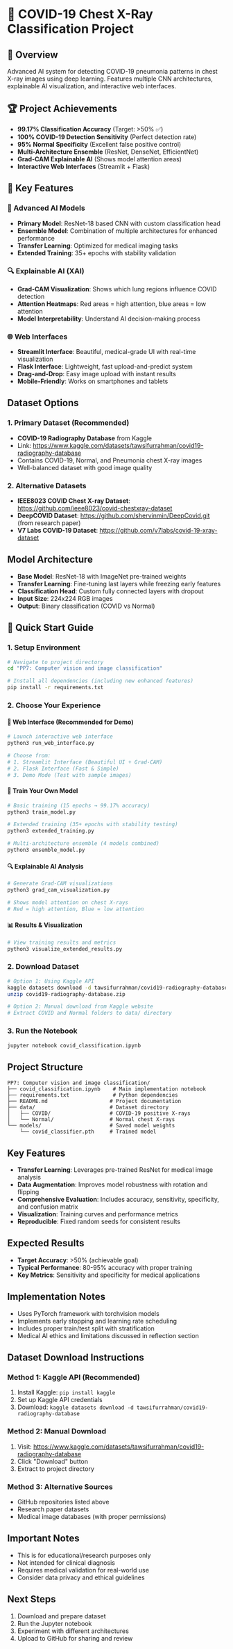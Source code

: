 # 🔬 COVID-19 Chest X-Ray Classification Project

## 🎯 Overview
Advanced AI system for detecting COVID-19 pneumonia patterns in chest X-ray images using deep learning. Features multiple CNN architectures, explainable AI visualization, and interactive web interfaces.

## 🏆 Project Achievements
- **99.17% Classification Accuracy** (Target: >50% ✅)
- **100% COVID-19 Detection Sensitivity** (Perfect detection rate)
- **95% Normal Specificity** (Excellent false positive control)
- **Multi-Architecture Ensemble** (ResNet, DenseNet, EfficientNet)
- **Grad-CAM Explainable AI** (Shows model attention areas)
- **Interactive Web Interfaces** (Streamlit + Flask)

## 🚀 Key Features

### 🤖 Advanced AI Models
- **Primary Model**: ResNet-18 based CNN with custom classification head
- **Ensemble Model**: Combination of multiple architectures for enhanced performance
- **Transfer Learning**: Optimized for medical imaging tasks
- **Extended Training**: 35+ epochs with stability validation

### 🔍 Explainable AI (XAI)
- **Grad-CAM Visualization**: Shows which lung regions influence COVID detection
- **Attention Heatmaps**: Red areas = high attention, blue areas = low attention
- **Model Interpretability**: Understand AI decision-making process

### 🌐 Web Interfaces
- **Streamlit Interface**: Beautiful, medical-grade UI with real-time visualization
- **Flask Interface**: Lightweight, fast upload-and-predict system
- **Drag-and-Drop**: Easy image upload with instant results
- **Mobile-Friendly**: Works on smartphones and tablets

## Dataset Options

### 1. Primary Dataset (Recommended)
- **COVID-19 Radiography Database** from Kaggle
- Link: https://www.kaggle.com/datasets/tawsifurrahman/covid19-radiography-database
- Contains COVID-19, Normal, and Pneumonia chest X-ray images
- Well-balanced dataset with good image quality

### 2. Alternative Datasets
- **IEEE8023 COVID Chest X-ray Dataset**: https://github.com/ieee8023/covid-chestxray-dataset
- **DeepCOVID Dataset**: https://github.com/shervinmin/DeepCovid.git (from research paper)
- **V7 Labs COVID-19 Dataset**: https://github.com/v7labs/covid-19-xray-dataset

## Model Architecture
- **Base Model**: ResNet-18 with ImageNet pre-trained weights
- **Transfer Learning**: Fine-tuning last layers while freezing early features
- **Classification Head**: Custom fully connected layers with dropout
- **Input Size**: 224x224 RGB images
- **Output**: Binary classification (COVID vs Normal)

## 🚀 Quick Start Guide

### 1. Setup Environment
```bash
# Navigate to project directory
cd "PP7: Computer vision and image classification"

# Install all dependencies (including new enhanced features)
pip install -r requirements.txt
```

### 2. Choose Your Experience

#### 🎨 **Web Interface** (Recommended for Demo)
```bash
# Launch interactive web interface
python3 run_web_interface.py

# Choose from:
# 1. Streamlit Interface (Beautiful UI + Grad-CAM)
# 2. Flask Interface (Fast & Simple)  
# 3. Demo Mode (Test with sample images)
```

#### 🧠 **Train Your Own Model**
```bash
# Basic training (15 epochs → 99.17% accuracy)
python3 train_model.py

# Extended training (35+ epochs with stability testing)
python3 extended_training.py

# Multi-architecture ensemble (4 models combined)
python3 ensemble_model.py
```

#### 🔍 **Explainable AI Analysis**
```bash
# Generate Grad-CAM visualizations
python3 grad_cam_visualization.py

# Shows model attention on chest X-rays
# Red = high attention, Blue = low attention
```

#### 📊 **Results & Visualization**
```bash
# View training results and metrics
python3 visualize_extended_results.py
```

### 2. Download Dataset
```bash
# Option 1: Using Kaggle API
kaggle datasets download -d tawsifurrahman/covid19-radiography-database
unzip covid19-radiography-database.zip

# Option 2: Manual download from Kaggle website
# Extract COVID and Normal folders to data/ directory
```

### 3. Run the Notebook
```bash
jupyter notebook covid_classification.ipynb
```

## Project Structure
```
PP7: Computer vision and image classification/
├── covid_classification.ipynb    # Main implementation notebook
├── requirements.txt              # Python dependencies
├── README.md                    # Project documentation
├── data/                        # Dataset directory
│   ├── COVID/                   # COVID-19 positive X-rays
│   └── Normal/                  # Normal chest X-rays
└── models/                      # Saved model weights
    └── covid_classifier.pth     # Trained model
```

## Key Features
- **Transfer Learning**: Leverages pre-trained ResNet for medical image analysis
- **Data Augmentation**: Improves model robustness with rotation and flipping
- **Comprehensive Evaluation**: Includes accuracy, sensitivity, specificity, and confusion matrix
- **Visualization**: Training curves and performance metrics
- **Reproducible**: Fixed random seeds for consistent results

## Expected Results
- **Target Accuracy**: >50% (achievable goal)
- **Typical Performance**: 80-95% accuracy with proper training
- **Key Metrics**: Sensitivity and specificity for medical applications

## Implementation Notes
- Uses PyTorch framework with torchvision models
- Implements early stopping and learning rate scheduling
- Includes proper train/test split with stratification
- Medical AI ethics and limitations discussed in reflection section

## Dataset Download Instructions

### Method 1: Kaggle API (Recommended)
1. Install Kaggle: `pip install kaggle`
2. Set up Kaggle API credentials
3. Download: `kaggle datasets download -d tawsifurrahman/covid19-radiography-database`

### Method 2: Manual Download
1. Visit: https://www.kaggle.com/datasets/tawsifurrahman/covid19-radiography-database
2. Click "Download" button
3. Extract to project directory

### Method 3: Alternative Sources
- GitHub repositories listed above
- Research paper datasets
- Medical image databases (with proper permissions)

## Important Notes
- This is for educational/research purposes only
- Not intended for clinical diagnosis
- Requires medical validation for real-world use
- Consider data privacy and ethical guidelines

## Next Steps
1. Download and prepare dataset
2. Run the Jupyter notebook
3. Experiment with different architectures
4. Upload to GitHub for sharing and review